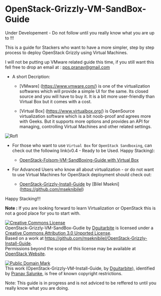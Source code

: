 OpenStack-Grizzly-VM-SandBox-Guide
==================================

Under Developement - Do not follow until you really know what you are up to !!!

This is a guide for Stackers who want to have a more simpler, step by step process to deploy OpenStack Grizzly using Virtual Machines.

I will not be putting up VMware related guide this time, if you still want this fell free to drop an email at : pps.pranav@gmail.com

* A short Decription:
 
  * [VMware] (https://www.vmware.com/) is one of the virtualization softwares which will provide a simple UI for the same. Its closed source and you will have to buy it. It is a bit more user-friendly than Virtual Box but it comes with a cost. 
   
  * [Virtual Box] (https://www.virtualbox.org/) is OpenSource virtualization software which is a bit noob-proof and agrees more with Geeks. But it supports more options and provides an API for managing, controlling Virtual Machines and other related settings.

![Rofl](https://raw.github.com/dguitarbite/OpenStack-Grizzly-VM-SandBox-Guide/master/Images/fun-graphics.jpg)

* For those who want to use `Virtual Box` for `OpenStack Sandboxing`, can check out the following link(v0.4 - Ready to be Used. Happy Stacking):
  * [OpenStack-Folsom-VM-SandBoxing-Guide with Virtual Box]()


* For Advanced Users who know all about virtualization - or do not want to use Virtual Machines for OpenStack deployment should check out:
  * [OpenStack-Grizzly-Install-Guide](https://github.com/mseknibilel/OpenStack-Grizzly-Install-Guide) by [Bilel Msekni] (https://github.com/mseknibilel)


Happy Stacking!!!

**Note :** If you are looking forward to learn Virtualization or OpenStack this is not a good place for you to start with.

<a rel="license" href="http://creativecommons.org/licenses/by/3.0/deed.en_US"><img alt="Creative Commons License" style="border-width:0" src="http://i.creativecommons.org/l/by/3.0/88x31.png" /></a><br /><span xmlns:dct="http://purl.org/dc/terms/" property="dct:title">OpenStack-Grizzly-VM-SandBox-Gudie</span> by <a xmlns:cc="http://creativecommons.org/ns#" href="https://github.com/dguitarbite" property="cc:attributionName" rel="cc:attributionURL">Dguitarbite</a> is licensed under a <a rel="license" href="http://creativecommons.org/licenses/by/3.0/deed.en_US">Creative Commons Attribution 3.0 Unported License</a>.<br />Based on a work at <a xmlns:dct="http://purl.org/dc/terms/" href="https://github.com/mseknibilel/OpenStack-Grizzly-Install-Guide" rel="dct:source">https://github.com/mseknibilel/OpenStack-Grizzly-Install-Guide</a>.<br />Permissions beyond the scope of this license may be available at <a xmlns:cc="http://creativecommons.org/ns#" href="https://www.openstack.org/" rel="cc:morePermissions">OpenStack Website</a>.

<p xmlns:dct="http://purl.org/dc/terms/">
<a rel="license" href="http://creativecommons.org/publicdomain/mark/1.0/">
<img src="http://i.creativecommons.org/p/mark/1.0/88x31.png"
     style="border-style: none;" alt="Public Domain Mark" />
</a>
<br />
This work (<span property="dct:title">OpenStack-Grizzly-VM-Install-Guide</span>, by <a href="https://github.com/dguitarbite/OpenStack-Grizzly-VM-SandBox-Guide" rel="dct:creator"><span property="dct:title">Dguitarbite</span></a>), identified by <a href="https://github.com/dguitarbite" rel="dct:publisher"><span property="dct:title">Pranav Salunke</span></a>, is free of known copyright restrictions.
</p>
Note: This guide is in progress and is not adviced to be reffered to until you really know what you are doing.
